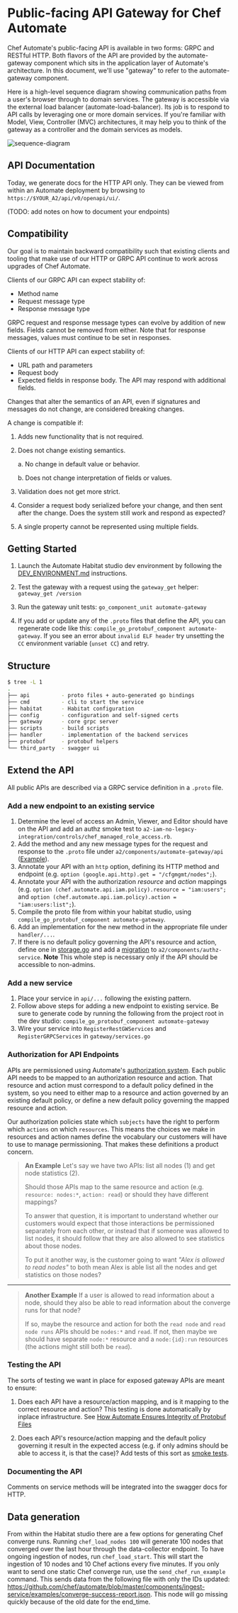 # Public-facing API Gateway for Chef Automate

Chef Automate's public-facing API is available in two forms: GRPC and
RESTful HTTP. Both flavors of the API are provided by the
automate-gateway component which sits in the application layer of
Automate's architecture. In this document, we'll use "gateway" to
refer to the automate-gateway component.

Here is a high-level sequence diagram showing communication paths from
a user's browser through to domain services. The gateway is accessible
via the external load balancer (automate-load-balancer). Its job is
to respond to API calls by leveraging one or more domain services. If
you're familiar with Model, View, Controller (MVC) architectures, it
may help you to think of the gateway as a controller and the domain
services as models.

![sequence-diagram](docs/diagrams/gateway-sequence.png)

## API Documentation

Today, we generate docs for the HTTP API only. They can be viewed from
within an Automate deployment by browsing to `https://$YOUR_A2/api/v0/openapi/ui/`.

(TODO: add notes on how to document your endpoints)

## Compatibility

Our goal is to maintain backward compatibility such that existing
clients and tooling that make use of our HTTP or GRPC API continue to
work across upgrades of Chef Automate.

Clients of our GRPC API can expect stability of:

* Method name
* Request message type
* Response message type

GRPC request and response message types can evolve by addition of new
fields. Fields cannot be removed from either. Note that for response
messages, values must continue to be set in responses.

Clients of our HTTP API can expect stability of:

* URL path and parameters
* Request body
* Expected fields in response body. The API may respond with
  additional fields.

Changes that alter the semantics of an API, even if signatures and messages do
not change, are considered breaking changes.

A change is compatible if:

1. Adds new functionality that is not required.

2. Does not change existing semantics.

   a. No change in default value or behavior.

   b. Does not change interpretation of fields or values.

3. Validation does not get more strict.

4. Consider a request body serialized before your change, and then sent after
   the change. Does the system still work and respond as expected?

5. A single property cannot be represented using multiple fields.

## Getting Started

1. Launch the Automate Habitat studio dev environment by following the
   [DEV_ENVIRONMENT.md](../../dev-docs/DEV_ENVIRONMENT.md)
   instructions.

2. Test the gateway with a request using the `gateway_get` helper:
   `gateway_get /version`

3. Run the gateway unit tests: `go_component_unit automate-gateway`

4. If you add or update any of the `.proto` files that define the API,
   you can regenerate code like this: `compile_go_protobuf_component automate-gateway`.
   If you see an error about `invalid ELF header`
   try unsetting the `CC` environment variable (`unset CC`) and retry.

## Structure

```bash
$ tree -L 1
.
├── api          - proto files + auto-generated go bindings
├── cmd          - cli to start the service
├── habitat      - Habitat configuration
├── config       - configuration and self-signed certs
├── gateway      - core grpc server
├── scripts      - build scripts
├── handler      - implementation of the backend services
├── protobuf     - protobuf helpers
└── third_party  - swagger ui
```

## Extend the API

All public APIs are described via a GRPC service definition in a `.proto` file.

### Add a new endpoint to an existing service

1. Determine the level of access an Admin, Viewer, and Editor should have on the API and add an authz smoke test to `a2-iam-no-legacy-integration/controls/chef_managed_role_access.rb`.
2. Add the method and any new message types for the request and response to the `.proto` file under `a2/components/automate-gateway/api` ([Example](https://github.com/chef/automate/blob/c41a1863627c950c9ec5f5b8d5cd48254b8d8b71/components/automate-gateway/api/auth/users/users.proto#L16)).
3. Annotate your API with an `http` option, defining its HTTP method and endpoint (e.g. `option (google.api.http).get = "/cfgmgmt/nodes";`).
4. Annotate your API with the authorization _resource_ and _action_ mappings
   (e.g. `option (chef.automate.api.iam.policy).resource = "iam:users";` and
   `option (chef.automate.api.iam.policy).action = "iam:users:list";`).
5. Compile the proto file from within your habitat studio, using `compile_go_protobuf_component automate-gateway`.
6. Add an implementation for the new method in the appropriate file under `handler/...`.
7. If there is no default policy governing the API's resource and action, define one in [storage.go](https://github.com/chef/automate/blob/c41a1863627c950c9ec5f5b8d5cd48254b8d8b71/components/authz-service/storage/v2/storage.go#L84)
   and add a [migration](https://github.com/chef/automate/blob/c41a1863627c950c9ec5f5b8d5cd48254b8d8b71/components/authz-service/storage/postgres/migration/sql/05_telemetry_default_policy.up.sql#L3) to `a2/components/authz-service`.
   **Note** This whole step is necessary only if the API should be accessible to non-admins.

### Add a new service

1. Place your service in `api/...` following the existing pattern.
2. Follow above steps for adding a new endpoint to existing service. Be sure to generate code by running the following from the project root in the
   dev studio: `compile_go_protobuf_component automate-gateway`
3. Wire your service into `RegisterRestGWServices` and
   `RegisterGRPCServices` in `gateway/services.go`

### Authorization for API Endpoints

APIs are permissioned using Automate's [authorization system](https://github.com/chef/automate/blob/c41a1863627c950c9ec5f5b8d5cd48254b8d8b71/components/authz-service/README.md). Each public API needs to be mapped to an authorization resource and action. That resource and action must correspond to a default policy defined in the system, so you need to either map to a resource and action governed by an existing default policy, or define a new default policy governing the mapped resource and action.

Our authorization policies state which `subjects` have the right to perform which `actions` on which `resources`.  This means the choices we make in resources and action names define the vocabulary our customers will have to use to manage permissioning. That makes these definitions a product concern.

> **An Example** Let's say we have two APIs: list all nodes (1) and get node statistics (2).
>
> Should those APIs map to the same resource and action (e.g. `resource: nodes:*`, `action: read`) or should they have different mappings?
>
> To answer that question, it is important to understand whether our customers would expect that those interactions be permissioned separately from each other, or instead that if someone was allowed to list nodes, it should follow that they are also allowed to see statistics about those nodes.
>
> To put it another way, is the customer going to want *"Alex is allowed to read nodes"* to both mean Alex is able list all the nodes and get statistics on those nodes?

---
> **Another Example** If a user is allowed to read information about a node, should they also be able to read information about the converge runs for that node?
>
> If so, maybe the resource and action for both the `read node` and `read node runs` APIs should be `nodes:*` and `read`. If not, then maybe we should have separate `node:*` resource and a `node:{id}:run` resources (the actions might still both be `read`).

### Testing the API

The sorts of testing we want in place for exposed gateway APIs are meant to ensure:

1. Does each API have a resource/action mapping, and is it mapping to the correct resource and action? This testing is done automatically by inplace infrastructure. See [How Automate Ensures Integrity of Protobuf Files](docs/proto-integrity.md)

1. Does each API's resource/action mapping and the default policy governing it result in the expected access (e.g. if only admins should be able to access it, is that the case)? Add tests of this sort as [smoke tests](https://github.com/chef/automate/blob/c41a1863627c950c9ec5f5b8d5cd48254b8d8b71/inspec/a2-api-integration/controls/authz_access_control.rb).

### Documenting the API

Comments on service methods will be integrated into the swagger docs for HTTP.

## Data generation

From within the Habitat studio there are a few options for generating Chef converge runs. Running `chef_load_nodes 100` will generate 100 nodes that converged over the last hour through the data-collector endpoint. To have ongoing ingestion of nodes, run `chef_load_start`. This will start the ingestion of 10 nodes and 10 Chef actions every five minutes. If you only want to send one static Chef converge run, use the `send_chef_run_example` command. This sends data from the following file with only the IDs updated: https://github.com/chef/automate/blob/master/components/ingest-service/examples/converge-success-report.json.  This node will go missing quickly because of the old date for the end_time. 
